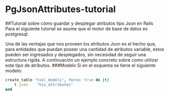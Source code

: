 # PgJsonAttributes-tutorial
##Tutorial sobre cómo guardar y desplegar atributos tipo Json en Rails <br>
Para el siguiente tutorial se asume que el motor de base de datos es postgresql.

Una de las ventajas que nos proveen los atributos Json es el hecho que, para entidades que puedan poseer una cantidad de atributos variable, estos pueden ser ingresados y desplegados, sin necesidad de seguir una estructura rígida. A continuación un ejemplo concreto sobre como utilizar este tipo de atributos.
###Modelo
Si en el esquema se tiene el siguiente modelo:
```ruby
create_table "tool_models", force: true do |t|
    t.json    "his_attributes"
end
```

